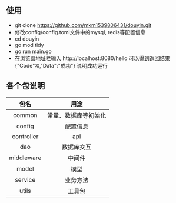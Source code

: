## 使用

- git clone https://github.com/mkm1539806431/douyin.git
- 修改config/config.toml文件中的mysql, redis等配置信息
- cd douyin
- go mod tidy
- go run main.go
- 在浏览器地址栏输入 http://localhost:8080/hello 可以得到返回结果 {"Code":0,"Data":"成功"} 说明成功运行
## 各个包说明

|     包名     |     用途     |
|:----------:|:----------:|
|   common   | 常量、数据库等初始化 |
|   config   |    配置信息    |
| controller |    api     |
|    dao     |   数据库交互    |
| middleware |    中间件     |
|   model    |     模型     |
|  service   |    业务方法    |
|   utils    |    工具包     |

